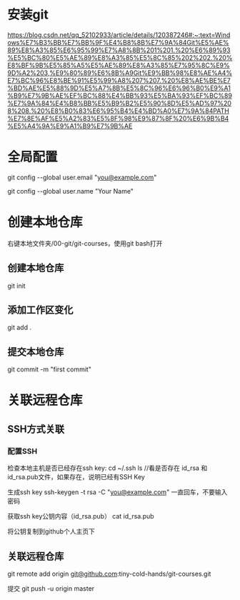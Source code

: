 # 安装git
https://blog.csdn.net/qq_52102933/article/details/120387246#:~:text=Windows%E7%B3%BB%E7%BB%9F%E4%B8%8B%E7%9A%84Git%E5%AE%89%E8%A3%85%E6%95%99%E7%A8%8B%201%201.%20%E6%89%93%E5%BC%80%E5%AE%89%E8%A3%85%E5%8C%85%202%202.%20%E8%BF%9B%E5%85%A5%E5%AE%89%E8%A3%85%E7%95%8C%E9%9D%A2%203,%E9%80%89%E6%8B%A9Git%E9%BB%98%E8%AE%A4%E7%BC%96%E8%BE%91%E5%99%A8%207%207.%20%E8%AE%BE%E7%BD%AE%E5%88%9D%E5%A7%8B%E5%8C%96%E6%96%B0%E9%A1%B9%E7%9B%AE%EF%BC%88%E4%BB%93%E5%BA%93%EF%BC%89%E7%9A%84%E4%B8%BB%E5%B9%B2%E5%90%8D%E5%AD%97%208%208.%20%E8%B0%83%E6%95%B4%E4%BD%A0%E7%9A%84PATH%E7%8E%AF%E5%A2%83%E5%8F%98%E9%87%8F%20%E6%9B%B4%E5%A4%9A%E9%A1%B9%E7%9B%AE

# 全局配置

git config --global user.email "you@example.com"

git config --global user.name "Your Name"

# 创建本地仓库
右键本地文件夹/00-git/git-courses，使用git bash打开
## 创建本地仓库
git init
## 添加工作区变化
git add .
## 提交本地仓库
git commit -m "first commit"

# 关联远程仓库
## SSH方式关联
### 配置SSH
检查本地主机是否已经存在ssh key:
cd ~/.ssh
ls
//看是否存在 id_rsa 和 id_rsa.pub文件，如果存在，说明已经有SSH Key

生成ssh key
ssh-keygen -t rsa -C "you@example.com"
一直回车，不要输入密码

获取ssh key公钥内容（id_rsa.pub）
cat id_rsa.pub

将公钥复制到github个人主页下

## 关联远程仓库
 git remote add origin git@github.com:tiny-cold-hands/git-courses.git

 提交
git push -u origin master




